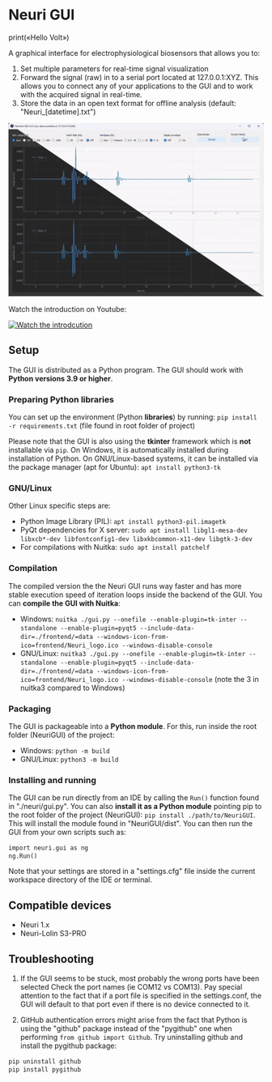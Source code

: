 # Neuri GUI

print(«Hello Volt»)

A graphical interface for electrophysiological biosensors that allows you to:
1. Set multiple parameters for real-time signal visualization
2. Forward the signal (raw) in to a serial port located at 127.0.0.1:XYZ. This allows you to connect any of your applications to the GUI and to work with the acquired signal in real-time.
3. Store the data in an open text format for offline analysis (default: "Neuri_[datetime].txt")

![Main view of GUI](./neuri/assets/Neuri_GUI_main_window.png)

Watch the introduction on Youtube:

[![Watch the introdcution](https://img.youtube.com/vi/8DbGR9KUszQ/hqdefault.jpg)](https://www.youtube.com/embed/8DbGR9KUszQ)

## Setup

The GUI is distributed as a Python program. The GUI should work with **Python versions 3.9 or higher**.

### Preparing Python libraries

You can set up the environment (Python **libraries**) by running:
`pip install -r requirements.txt` (file found in root folder of project)

Please note that the GUI is also using the **tkinter** framework which is **not** installable via `pip`. On Windows, it is automatically installed during installation of Python. On GNU/Linux-based systems, it can be installed via the package manager (apt for Ubuntu):
`apt install python3-tk`

### GNU/Linux

Other Linux specific steps are:
- Python Image Library (PIL): `apt install python3-pil.imagetk`
- PyQt dependencies for X server: `sudo apt install libgl1-mesa-dev libxcb*-dev libfontconfig1-dev libxkbcommon-x11-dev libgtk-3-dev`
- For compilations with Nuitka: `sudo apt install patchelf`

### Compilation

The compiled version the the Neuri GUI runs way faster and has more stable  execution speed of iteration loops inside the backend of the GUI. You can **compile the GUI with Nuitka**:
- Windows: `nuitka ./gui.py --onefile --enable-plugin=tk-inter --standalone --enable-plugin=pyqt5 --include-data-dir=./frontend/=data --windows-icon-from-ico=frontend/Neuri_logo.ico --windows-disable-console`
- GNU/Linux: `nuitka3 ./gui.py --onefile --enable-plugin=tk-inter --standalone --enable-plugin=pyqt5 --include-data-dir=./frontend/=data --windows-icon-from-ico=frontend/Neuri_logo.ico --windows-disable-console` (note the 3 in nuitka3 compared to Windows)

### Packaging

The GUI is packageable into a **Python module**. For this, run inside the root folder (NeuriGUI) of the project:
- Windows: `python -m build`
- GNU/Linux: `python3 -m build`

### Installing and running

The GUI can be run directly from an IDE by calling the `Run()` function found in "./neuri/gui.py".
You can also **install it as a Python module** pointing pip to the root folder of the project (NeuriGUI): `pip install ./path/to/NeuriGUI`. This will install the module found in "NeuriGUI/dist". You can then run the GUI from your own scripts such as:
```
import neuri.gui as ng
ng.Run()
```

Note that your settings are stored in a "settings.cfg" file inside the current workspace directory of the IDE or terminal.

## Compatible devices

- Neuri 1.x
- Neuri-Lolin S3-PRO

## Troubleshooting

1. If the GUI seems to be stuck, most probably the wrong ports have been selected Check the port names (ie COM12 vs COM13). Pay special attention to the fact that if a port file is specified in the settings.conf, the GUI will default to that port even if there is no device connected to it.

2. GitHub authentication errors might arise from the fact that Python is using the "github" package instead of the "pygithub" one when performing `from github import Github`. Try uninstalling github and install the pygithub package:
```
pip uninstall github
pip install pygithub
```

